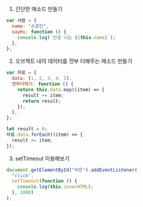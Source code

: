 1. 간단한 메소드 만들기

```javascript
var 사람 = {
  name: "손흥민",
  sayHi: function () {
    console.log(`안녕 나는 ${this.name}`);
  },
};
```

2. 오브젝트 내의 데이터를 전부 더해주는 메소드 만들기

```javascript
var 자료 = {
  data: [1, 2, 3, 4, 5],
  전부더하기: function () {
    return this.data.map((item) => {
      result += item;
      return result;
    });
  },
};

let result = 0;
자료.data.forEach((item) => {
  result += item;
});
```

3. setTimeout 이용해보기

```javascript
document.getElementById("버튼").addEventListener(
  "click",
  setTimeout(function () {
    console.log(this.innerHTML);
  }, 1000)
);
```
